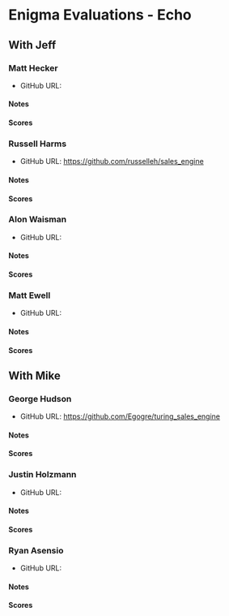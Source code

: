 # Enigma Evaluations - Echo

## With Jeff

### Matt Hecker

* GitHub URL:

#### Notes

#### Scores

### Russell Harms

* GitHub URL: https://github.com/russelleh/sales_engine

#### Notes

#### Scores

### Alon Waisman

* GitHub URL:

#### Notes

#### Scores

### Matt Ewell

* GitHub URL:

#### Notes

#### Scores

## With Mike

### George Hudson

* GitHub URL: https://github.com/Egogre/turing_sales_engine

#### Notes

#### Scores

### Justin Holzmann

* GitHub URL:

#### Notes

#### Scores

### Ryan Asensio

* GitHub URL:

#### Notes

#### Scores
